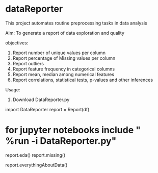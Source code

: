 # dataReporter

This project automates routine preprocessing tasks in data analysis

Aim:
To generate a report of data exploration and quality

objectives:
1) Report number of unique values per column
2) Report percentage of Missing values per column
3) Report outliers
4) Report feature frequency in categorical columns
5) Report mean, median among numerical features
6) Report correlations, statistical tests, p-values and other inferences



Usage: 
1) Download DataReporter.py

import DataReporter
report = Report(df)  
# for jupyter notebooks include " %run -i DataReporter.py"
report.eda()
report.missing() 

report.everythingAboutData()
